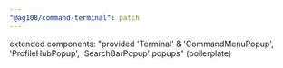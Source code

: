 ```yaml
---
"@ag108/command-terminal": patch
---
```


extended components: "provided 'Terminal' & 'CommandMenuPopup', 'ProfileHubPopup', 'SearchBarPopup' popups" (boilerplate)
